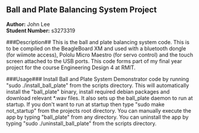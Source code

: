 ## Ball and Plate Balancing System Project ##

**Author:** John Lee  
**Student Number:** s3273319  

###Description##
This is the ball and plate balancing system code.  This is to be compiled on the BeagleBoard XM and used with a bluetooth dongle (for wiimote access), Pololu Micro Maestro (for servo control) and the touch screen attached to the USB ports.  This code forms part of my final year project for the course Engineering Design 4 at RMIT.

###Usage###
Install Ball and Plate System Demonstrator code by running "sudo ./install_ball_plate" from the scripts directory. 
This will automatically install the "ball_plate" binary, install required debian packages and  download relevant *.wav files. 
It also sets up the ball_plate daemon to run at startup.  If you don't want to run at startup then type "sudo make not_startup" 
from the projects root directory.  You can manually execute the app by typing "ball_plate" from any directory. You can 
uninstall the app by typing "sudo ./uninstall_ball_plate" from the scripts directory.
